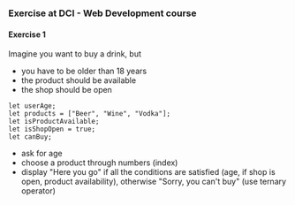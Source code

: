 ### Exercise at DCI - Web Development course

#### Exercise 1
Imagine you want to buy a drink, but
- you have to be older than 18 years
- the product should be available
- the shop should be open

```
let userAge;
let products = ["Beer", "Wine", "Vodka"];
let isProductAvailable;
let isShopOpen = true;
let canBuy;
```
- ask for age
- choose a product through numbers (index)
- display "Here you go" if all the conditions are satisfied (age, if shop is open, product availability), otherwise "Sorry, you can't buy" (use ternary operator)
